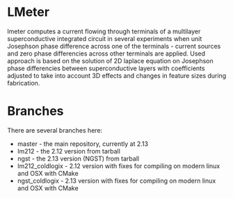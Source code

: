 LMeter
======

lmeter computes a current flowing through terminals of a multilayer superconductive integrated 
circuit in several experiments when unit Josephson phase difference across one of the terminals - 
current sources and zero phase differencies  across  other  terminals  are applied.  Used  
approach is based on the solution of 2D laplace equation on Josephson phase differencies 
between superconductive layers with coefficients adjusted to take into account 3D effects 
and changes in feature sizes during fabrication.

Branches
========

There are several branches here:

* master - the main repository, currently at 2.13
* lm212  - the 2.12 version from tarball
* ngst   - the 2.13 version (NGST) from tarball
* lm212_coldlogix - 2.12 version with fixes for compiling on modern linux and OSX with CMake
* ngst_coldlogix  - 2.13 version with fixes for compiling on modern linux and OSX with CMake


